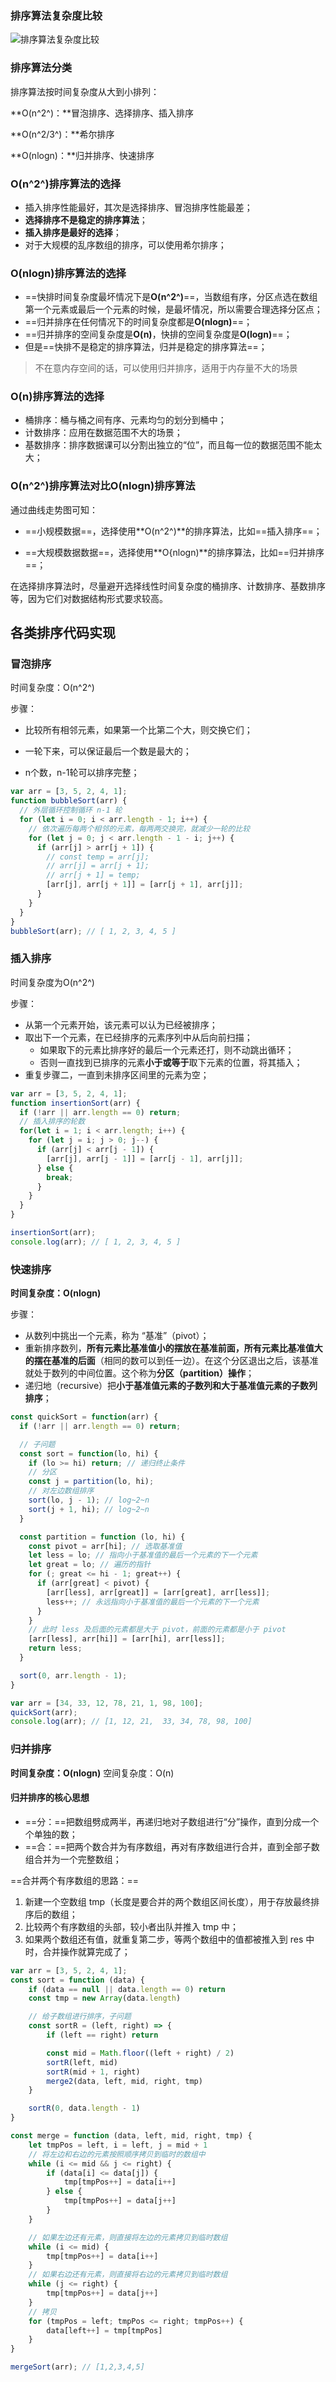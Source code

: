 ### 排序算法复杂度比较

![排序算法复杂度比较](https://tva1.sinaimg.cn/large/e6c9d24ely1h1n401tto9j218e0u0adr.jpg)

### 排序算法分类

排序算法按时间复杂度从大到小排列：

**O(n^2^)：**冒泡排序、选择排序、插入排序

**O(n^2/3^)：**希尔排序

**O(nlogn)：**归并排序、快速排序

### O(n^2^)排序算法的选择

- 插入排序性能最好，其次是选择排序、冒泡排序性能最差；
- **选择排序不是稳定的排序算法**；
- **插入排序是最好的选择**；
- 对于大规模的乱序数组的排序，可以使用希尔排序；

### O(nlogn)排序算法的选择

- ==快排时间复杂度最坏情况下是**O(n^2^)**==，当数组有序，分区点选在数组第一个元素或最后一个元素的时候，是最坏情况，所以需要合理选择分区点；
- ==归并排序在任何情况下的时间复杂度都是**O(nlogn)**==；
- ==归并排序的空间复杂度是**O(n)**，快排的空间复杂度是**O(logn)**==；
- 但是==快排不是稳定的排序算法，归并是稳定的排序算法==；

> 不在意内存空间的话，可以使用归并排序，适用于内存量不大的场景

### O(n)排序算法的选择

- 桶排序：桶与桶之间有序、元素均匀的划分到桶中；
- 计数排序：应用在数据范围不大的场景；
- 基数排序：排序数据课可以分割出独立的“位”，而且每一位的数据范围不能太大；

### O(n^2^)排序算法对比O(nlogn)排序算法

通过曲线走势图可知：

- ==小规模数据==，选择使用**O(n^2^)**的排序算法，比如==插入排序==；

- ==大规模数据数据==，选择使用**O{nlogn)**的排序算法，比如==归并排序==；

在选择排序算法时，尽量避开选择线性时间复杂度的桶排序、计数排序、基数排序等，因为它们对数据结构形式要求较高。

## 各类排序代码实现

### 冒泡排序

时间复杂度：O(n^2^)

步骤：

* 比较所有相邻元素，如果第一个比第二个大，则交换它们；

* 一轮下来，可以保证最后一个数是最大的；

* n个数，n-1轮可以排序完整；

```js
var arr = [3, 5, 2, 4, 1];
function bubbleSort(arr) {
  // 外层循环控制循环 n-1 轮
  for (let i = 0; i < arr.length - 1; i++) {
    // 依次遍历每两个相邻的元素，每两两交换完，就减少一轮的比较
    for (let j = 0; j < arr.length - 1 - i; j++) {
      if (arr[j] > arr[j + 1]) {
        // const temp = arr[j];
        // arr[j] = arr[j + 1];
        // arr[j + 1] = temp;
        [arr[j], arr[j + 1]] = [arr[j + 1], arr[j]];
      }
    }
  }
}
bubbleSort(arr); // [ 1, 2, 3, 4, 5 ]
```

### 插入排序

时间复杂度为O(n^2^)

步骤：

- 从第一个元素开始，该元素可以认为已经被排序；
- 取出下一个元素，在已经排序的元素序列中从后向前扫描；
  - 如果取下的元素比排序好的最后一个元素还打，则不动跳出循环；
  - 否则一直找到已排序的元素**小于或等于**取下元素的位置，将其插入；
- 重复步骤二，一直到未排序区间里的元素为空；

```js
var arr = [3, 5, 2, 4, 1];
function insertionSort(arr) {
  if (!arr || arr.length == 0) return;
  // 插入排序的轮数
  for(let i = 1; i < arr.length; i++) {
    for (let j = i; j > 0; j--) {
      if (arr[j] < arr[j - 1]) {
        [arr[j], arr[j - 1]] = [arr[j - 1], arr[j]];
      } else {
        break;
      }
    }
  }
}

insertionSort(arr);
console.log(arr); // [ 1, 2, 3, 4, 5 ]
```

### 快速排序

**时间复杂度：O(nlogn)**

步骤：

- 从数列中挑出一个元素，称为 “基准”（pivot）；
- 重新排序数列，**所有元素比基准值小的摆放在基准前面，所有元素比基准值大的摆在基准的后面**（相同的数可以到任一边）。在这个分区退出之后，该基准就处于数列的中间位置。这个称为**分区（partition）操作**；
- 递归地（recursive）把**小于基准值元素的子数列和大于基准值元素的子数列排序**；

```js
const quickSort = function(arr) {
  if (!arr || arr.length == 0) return;

  // 子问题 
  const sort = function(lo, hi) {
    if (lo >= hi) return; // 递归终止条件
    // 分区
    const j = partition(lo, hi);
    // 对左边数组排序
    sort(lo, j - 1); // log~2~n
    sort(j + 1, hi); // log~2~n
  }

  const partition = function (lo, hi) {
    const pivot = arr[hi]; // 选取基准值
    let less = lo; // 指向小于基准值的最后一个元素的下一个元素
    let great = lo; // 遍历的指针
    for (; great <= hi - 1; great++) {
      if (arr[great] < pivot) {
        [arr[less], arr[great]] = [arr[great], arr[less]];
        less++; // 永远指向小于基准值的最后一个元素的下一个元素
      }
    }
    // 此时 less 及后面的元素都是大于 pivot，前面的元素都是小于 pivot
    [arr[less], arr[hi]] = [arr[hi], arr[less]];
    return less;
  }

  sort(0, arr.length - 1);
}

var arr = [34, 33, 12, 78, 21, 1, 98, 100];
quickSort(arr);
console.log(arr); // [1, 12, 21,  33, 34, 78, 98, 100]
```

### 归并排序

**时间复杂度：O(nlogn)**
空间复杂度：O(n)

#### 归并排序的核心思想

- ==分：==把数组劈成两半，再递归地对子数组进行“分”操作，直到分成一个个单独的数；
- ==合：==把两个数合并为有序数组，再对有序数组进行合并，直到全部子数组合并为一个完整数组；

==合并两个有序数组的思路：==

1. 新建一个空数组 tmp（长度是要合并的两个数组区间长度），用于存放最终排序后的数组；
2. 比较两个有序数组的头部，较小者出队并推入 tmp 中；
3. 如果两个数组还有值，就重复第二步，等两个数组中的值都被推入到 res 中时，合并操作就算完成了；

```js
var arr = [3, 5, 2, 4, 1];
const sort = function (data) {
    if (data == null || data.length == 0) return
    const tmp = new Array(data.length)

    // 给子数组进行排序，子问题
    const sortR = (left, right) => {
        if (left == right) return

        const mid = Math.floor((left + right) / 2)
        sortR(left, mid)
        sortR(mid + 1, right)
        merge2(data, left, mid, right, tmp)
    }

    sortR(0, data.length - 1)
}

const merge = function (data, left, mid, right, tmp) {
    let tmpPos = left, i = left, j = mid + 1
    // 将左边和右边的元素按照顺序拷贝到临时的数组中
    while (i <= mid && j <= right) {
        if (data[i] <= data[j]) {
            tmp[tmpPos++] = data[i++]
        } else {
            tmp[tmpPos++] = data[j++]
        }
    }

    // 如果左边还有元素，则直接将左边的元素拷贝到临时数组
    while (i <= mid) {
        tmp[tmpPos++] = data[i++]
    }
    // 如果右边还有元素，则直接将右边的元素拷贝到临时数组
    while (j <= right) {
        tmp[tmpPos++] = data[j++]
    }
    // 拷贝
    for (tmpPos = left; tmpPos <= right; tmpPos++) {
        data[left++] = tmp[tmpPos]
    }
}

mergeSort(arr); // [1,2,3,4,5]
```

